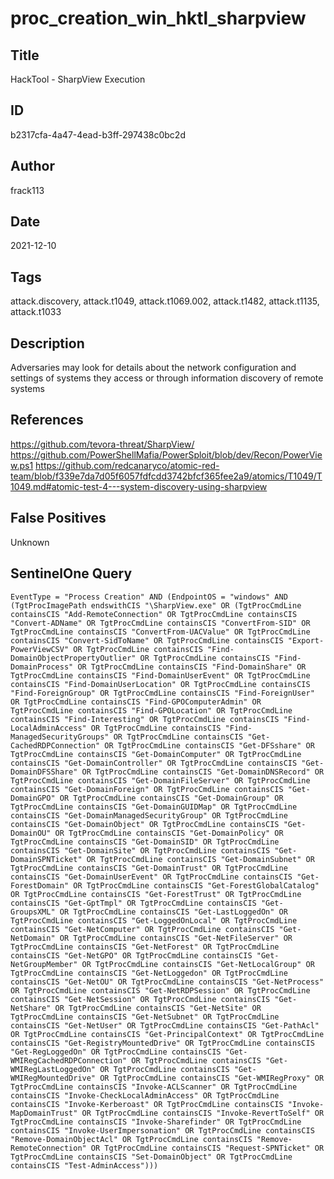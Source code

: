 # proc_creation_win_hktl_sharpview

## Title
HackTool - SharpView Execution

## ID
b2317cfa-4a47-4ead-b3ff-297438c0bc2d

## Author
frack113

## Date
2021-12-10

## Tags
attack.discovery, attack.t1049, attack.t1069.002, attack.t1482, attack.t1135, attack.t1033

## Description
Adversaries may look for details about the network configuration and settings of systems they access or through information discovery of remote systems

## References
https://github.com/tevora-threat/SharpView/
https://github.com/PowerShellMafia/PowerSploit/blob/dev/Recon/PowerView.ps1
https://github.com/redcanaryco/atomic-red-team/blob/f339e7da7d05f6057fdfcdd3742bfcf365fee2a9/atomics/T1049/T1049.md#atomic-test-4---system-discovery-using-sharpview

## False Positives
Unknown

## SentinelOne Query
```
EventType = "Process Creation" AND (EndpointOS = "windows" AND (TgtProcImagePath endswithCIS "\SharpView.exe" OR (TgtProcCmdLine containsCIS "Add-RemoteConnection" OR TgtProcCmdLine containsCIS "Convert-ADName" OR TgtProcCmdLine containsCIS "ConvertFrom-SID" OR TgtProcCmdLine containsCIS "ConvertFrom-UACValue" OR TgtProcCmdLine containsCIS "Convert-SidToName" OR TgtProcCmdLine containsCIS "Export-PowerViewCSV" OR TgtProcCmdLine containsCIS "Find-DomainObjectPropertyOutlier" OR TgtProcCmdLine containsCIS "Find-DomainProcess" OR TgtProcCmdLine containsCIS "Find-DomainShare" OR TgtProcCmdLine containsCIS "Find-DomainUserEvent" OR TgtProcCmdLine containsCIS "Find-DomainUserLocation" OR TgtProcCmdLine containsCIS "Find-ForeignGroup" OR TgtProcCmdLine containsCIS "Find-ForeignUser" OR TgtProcCmdLine containsCIS "Find-GPOComputerAdmin" OR TgtProcCmdLine containsCIS "Find-GPOLocation" OR TgtProcCmdLine containsCIS "Find-Interesting" OR TgtProcCmdLine containsCIS "Find-LocalAdminAccess" OR TgtProcCmdLine containsCIS "Find-ManagedSecurityGroups" OR TgtProcCmdLine containsCIS "Get-CachedRDPConnection" OR TgtProcCmdLine containsCIS "Get-DFSshare" OR TgtProcCmdLine containsCIS "Get-DomainComputer" OR TgtProcCmdLine containsCIS "Get-DomainController" OR TgtProcCmdLine containsCIS "Get-DomainDFSShare" OR TgtProcCmdLine containsCIS "Get-DomainDNSRecord" OR TgtProcCmdLine containsCIS "Get-DomainFileServer" OR TgtProcCmdLine containsCIS "Get-DomainForeign" OR TgtProcCmdLine containsCIS "Get-DomainGPO" OR TgtProcCmdLine containsCIS "Get-DomainGroup" OR TgtProcCmdLine containsCIS "Get-DomainGUIDMap" OR TgtProcCmdLine containsCIS "Get-DomainManagedSecurityGroup" OR TgtProcCmdLine containsCIS "Get-DomainObject" OR TgtProcCmdLine containsCIS "Get-DomainOU" OR TgtProcCmdLine containsCIS "Get-DomainPolicy" OR TgtProcCmdLine containsCIS "Get-DomainSID" OR TgtProcCmdLine containsCIS "Get-DomainSite" OR TgtProcCmdLine containsCIS "Get-DomainSPNTicket" OR TgtProcCmdLine containsCIS "Get-DomainSubnet" OR TgtProcCmdLine containsCIS "Get-DomainTrust" OR TgtProcCmdLine containsCIS "Get-DomainUserEvent" OR TgtProcCmdLine containsCIS "Get-ForestDomain" OR TgtProcCmdLine containsCIS "Get-ForestGlobalCatalog" OR TgtProcCmdLine containsCIS "Get-ForestTrust" OR TgtProcCmdLine containsCIS "Get-GptTmpl" OR TgtProcCmdLine containsCIS "Get-GroupsXML" OR TgtProcCmdLine containsCIS "Get-LastLoggedOn" OR TgtProcCmdLine containsCIS "Get-LoggedOnLocal" OR TgtProcCmdLine containsCIS "Get-NetComputer" OR TgtProcCmdLine containsCIS "Get-NetDomain" OR TgtProcCmdLine containsCIS "Get-NetFileServer" OR TgtProcCmdLine containsCIS "Get-NetForest" OR TgtProcCmdLine containsCIS "Get-NetGPO" OR TgtProcCmdLine containsCIS "Get-NetGroupMember" OR TgtProcCmdLine containsCIS "Get-NetLocalGroup" OR TgtProcCmdLine containsCIS "Get-NetLoggedon" OR TgtProcCmdLine containsCIS "Get-NetOU" OR TgtProcCmdLine containsCIS "Get-NetProcess" OR TgtProcCmdLine containsCIS "Get-NetRDPSession" OR TgtProcCmdLine containsCIS "Get-NetSession" OR TgtProcCmdLine containsCIS "Get-NetShare" OR TgtProcCmdLine containsCIS "Get-NetSite" OR TgtProcCmdLine containsCIS "Get-NetSubnet" OR TgtProcCmdLine containsCIS "Get-NetUser" OR TgtProcCmdLine containsCIS "Get-PathAcl" OR TgtProcCmdLine containsCIS "Get-PrincipalContext" OR TgtProcCmdLine containsCIS "Get-RegistryMountedDrive" OR TgtProcCmdLine containsCIS "Get-RegLoggedOn" OR TgtProcCmdLine containsCIS "Get-WMIRegCachedRDPConnection" OR TgtProcCmdLine containsCIS "Get-WMIRegLastLoggedOn" OR TgtProcCmdLine containsCIS "Get-WMIRegMountedDrive" OR TgtProcCmdLine containsCIS "Get-WMIRegProxy" OR TgtProcCmdLine containsCIS "Invoke-ACLScanner" OR TgtProcCmdLine containsCIS "Invoke-CheckLocalAdminAccess" OR TgtProcCmdLine containsCIS "Invoke-Kerberoast" OR TgtProcCmdLine containsCIS "Invoke-MapDomainTrust" OR TgtProcCmdLine containsCIS "Invoke-RevertToSelf" OR TgtProcCmdLine containsCIS "Invoke-Sharefinder" OR TgtProcCmdLine containsCIS "Invoke-UserImpersonation" OR TgtProcCmdLine containsCIS "Remove-DomainObjectAcl" OR TgtProcCmdLine containsCIS "Remove-RemoteConnection" OR TgtProcCmdLine containsCIS "Request-SPNTicket" OR TgtProcCmdLine containsCIS "Set-DomainObject" OR TgtProcCmdLine containsCIS "Test-AdminAccess")))

```